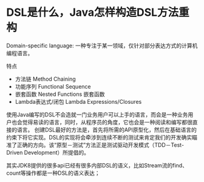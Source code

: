 # DSL是什么，Java怎样构造DSL方法重构

Domain-specific language: 一种专注于某一领域，仅针对部分表达方式的计算机编程语言。

特点
- 方法链 Method Chaining
- 功能序列 Functional Sequence
- 嵌套函数 Nested Functions 嵌套函数
- Lambda表达式/闭包 Lambda Expressions/Closures

使用Java编写的DSL不会造就一门业务用户可以上手的语言，而会是一种业务用户也会觉得易读的语言，同时，从程序员的角度，它也会是一种阅读和编写都很直接的语言。
创建DSL最好的方法是，首先将所需的API原型化，然后在基础语言的约束下将它实现。DSL的实现将会牵涉到连续不断的测试来肯定我们的开发确实瞄准了正确的方向。该“原型－测试”方法正是测试驱动开发模式（TDD－Test-Driven Development）所提倡的。

其实JDK8提供的很多api已经有很多内部DSL的语义，比如Stream流的find、count等操作都是一种DSL的语义表达；